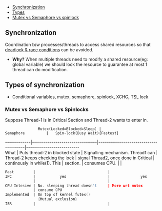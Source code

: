 - [Synchronization](#sy)
- [Types](#ty)
- [Mutex vs Semaphore vs spinlock](#vs)

<a name=sy></a>
## Synchronization
Coordination b/w processes/threads to access shared resources so that [deadlock & race conditions](/Threads_Processes_IPC/Terms) can be avoided.
- **Why?** When multiple threads need to modify a shared resource(eg: global variable) we should lock the resource to guarantee at most 1 thread can do modification.

<a name=ty></a>
## Types of synchronization
- Conditional variables, mutex, semaphore, spinlock, XCHG, TSL lock

<a name=vs></a>
### Mutex vs Semaphore vs Spinlocks
Suppose Thread-1 is in Critical Section and Thread-2 wants to enter in.

                   Mutex(Locked=Blocked=Sleep) |                     Semaphore          |   Spin-lock(Busy Wait){Fastest}
-------------|---------------------------------|----------------------------------------|---------------------------  
What         | Puts thread-2 in blocked state  | Signalling mechanism. Thread1 can      | Thread-2 keeps checking the lock
                                               |  signal Thread2, once done in Critical | continously in while(1). This 
                                               |  section.                              | consumes CPU.
                                               |                                        |  
```c
Fast         |                                 |                                        | Fastest, 3 times faster than mutex.
IPC          |           yes                   |              yes                       |                                                                                 
             |                                 |                                        |
CPU Intesive | No. sleeping thread doesn't     | More wrt mutex                         | more wrt mutex
             | consume CPU
Implemented  | On top of kernel futex()
               {Mutual exclusion}
ISR          |                                 |                                        | synchronization in ISR is achieved using
                                                                                          spinlocks. Since these are Fastest.
```
